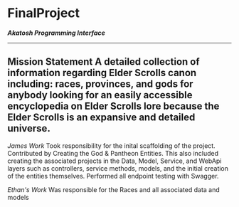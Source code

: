 # FinalProject

***Akatosh Programming Interface***

----------------------------------
**Mission Statement**
A detailed collection of information regarding Elder Scrolls canon including: races, provinces, and gods for anybody looking for an easily accessible encyclopedia on Elder Scrolls lore because the Elder Scrolls is an expansive and detailed universe.
----------------------------------

*James Work*
Took responsibility for the inital scaffolding of the project. Contributed by Creating the God & Pantheon Entities. This also included creating the associated projects in the Data, Model, Service, and WebApi layers such as controllers, service methods, models, and the initial creation of the entities themselves. Performed all endpoint testing with Swagger.

*Ethan's Work*
Was responsible for the Races and all associated data and models
